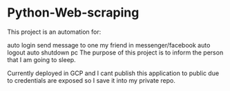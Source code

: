 # Python-Web-scraping

This project is an automation for:

auto login
send message to one my friend in messenger/facebook
auto logout
auto shutdown pc
The purpose of this project is to inform the person that I am going to sleep.

Currently deployed in GCP and I cant publish this application to public due to credentials are exposed so I save it into my private repo.
